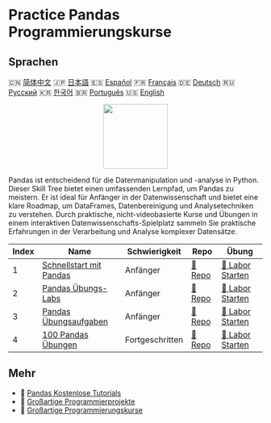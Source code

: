 # Practice Pandas Programmierungskurse

## Sprachen

🇨🇳 [简体中文](README_zh.md) 🇯🇵 [日本語](README_ja.md) 🇪🇸 [Español](README_es.md) 🇫🇷 [Français](README_fr.md) 🇩🇪 [Deutsch](README_de.md) 🇷🇺 [Русский](README_ru.md) 🇰🇷 [한국어](README_ko.md) 🇧🇷 [Português](README_pt.md) 🇺🇸 [English](README.md) 

<div align="center">
<img width="128px" src="https://file.labex.io/path/qhqKKAjZr3K5.png">
</div>

Pandas ist entscheidend für die Datenmanipulation und -analyse in Python. Dieser Skill Tree bietet einen umfassenden Lernpfad, um Pandas zu meistern. Er ist ideal für Anfänger in der Datenwissenschaft und bietet eine klare Roadmap, um DataFrames, Datenbereinigung und Analysetechniken zu verstehen. Durch praktische, nicht-videobasierte Kurse und Übungen in einem interaktiven Datenwissenschafts-Spielplatz sammeln Sie praktische Erfahrungen in der Verarbeitung und Analyse komplexer Datensätze.

|   Index | Name                                                                            | Schwierigkeit   | Repo                                                                | Übung                                                                      |
|---------|---------------------------------------------------------------------------------|-----------------|---------------------------------------------------------------------|----------------------------------------------------------------------------|
|       1 | [Schnellstart mit Pandas](https://labex.io/de/courses/quick-start-with-pandas)  | Anfänger        | [🔗 Repo](https://github.com/labex-labs/quick-start-with-pandas)    | [🚀 Labor Starten](https://labex.io/de/courses/quick-start-with-pandas)    |
|       2 | [Pandas Übungs-Labs](https://labex.io/de/courses/pandas-practice-labs)          | Anfänger        | [🔗 Repo](https://github.com/labex-labs/pandas-practice-labs)       | [🚀 Labor Starten](https://labex.io/de/courses/pandas-practice-labs)       |
|       3 | [Pandas Übungsaufgaben](https://labex.io/de/courses/pandas-practice-challenges) | Anfänger        | [🔗 Repo](https://github.com/labex-labs/pandas-practice-challenges) | [🚀 Labor Starten](https://labex.io/de/courses/pandas-practice-challenges) |
|       4 | [100 Pandas Übungen](https://labex.io/de/courses/100-pandas-exercises)          | Fortgeschritten | [🔗 Repo](https://github.com/labex-labs/100-pandas-exercises)       | [🚀 Labor Starten](https://labex.io/de/courses/100-pandas-exercises)       |

## Mehr

- 🔗 [Pandas Kostenlose Tutorials](https://github.com/labex-labs/pandas-free-tutorials)
- 🔗 [Großartige Programmierprojekte](https://github.com/labex-labs/awesome-programming-projects)
- 🔗 [Großartige Programmierungskurse](https://github.com/labex-labs/awesome-programming-courses)

